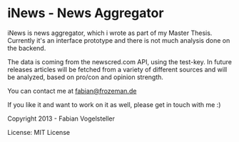 iNews - News Aggregator
=======================

iNews is news aggregator, which i wrote as part of my Master Thesis.
Currently it's an interface prototype and there is not much analysis done on the backend.

The data is coming from the newscred.com API, using the test-key.
In future releases articles will be fetched from a variety of different sources and will be analyzed, based on pro/con and opinion strength.

You can contact me at fabian@frozeman.de


If you like it and want to work on it as well, please get in touch with me :)



Copyright 2013 - Fabian Vogelsteller

License:
MIT License
